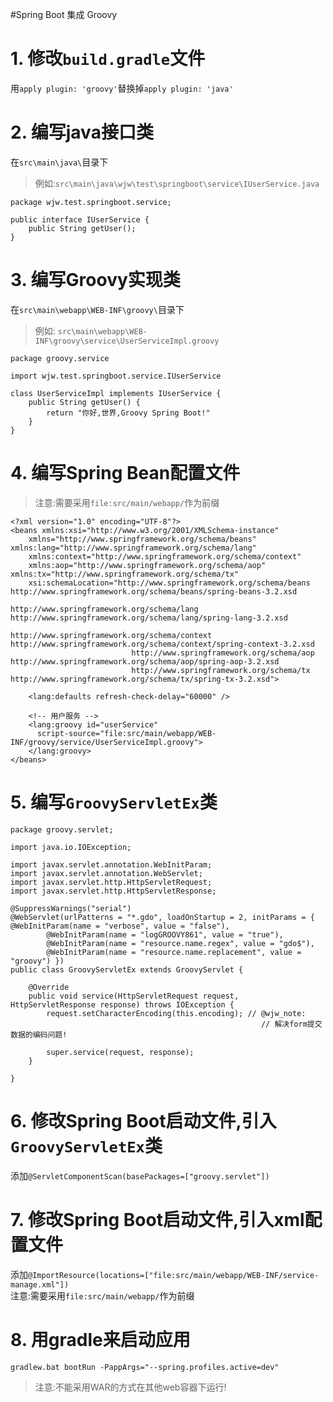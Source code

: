 #Spring Boot 集成 Groovy

# 1. 修改`build.gradle`文件
用`apply plugin: 'groovy'`替换掉`apply plugin: 'java'`

# 2. 编写java接口类
在`src\main\java\`目录下  
> 例如:`src\main\java\wjw\test\springboot\service\IUserService.java`  
```
package wjw.test.springboot.service;

public interface IUserService {
	public String getUser();
}

```

# 3. 编写Groovy实现类
在`src\main\webapp\WEB-INF\groovy\`目录下  
> 例如: `src\main\webapp\WEB-INF\groovy\service\UserServiceImpl.groovy`
```
package groovy.service

import wjw.test.springboot.service.IUserService

class UserServiceImpl implements IUserService {
	public String getUser() {
		return "你好,世界,Groovy Spring Boot!"
	}
}

```  

# 4. 编写Spring Bean配置文件  
> 注意:需要采用`file:src/main/webapp/`作为前缀  
```
<?xml version="1.0" encoding="UTF-8"?>
<beans xmlns:xsi="http://www.w3.org/2001/XMLSchema-instance"
	xmlns="http://www.springframework.org/schema/beans" xmlns:lang="http://www.springframework.org/schema/lang"
	xmlns:context="http://www.springframework.org/schema/context"
	xmlns:aop="http://www.springframework.org/schema/aop" xmlns:tx="http://www.springframework.org/schema/tx"
	xsi:schemaLocation="http://www.springframework.org/schema/beans http://www.springframework.org/schema/beans/spring-beans-3.2.xsd
	                         http://www.springframework.org/schema/lang http://www.springframework.org/schema/lang/spring-lang-3.2.xsd
                           http://www.springframework.org/schema/context http://www.springframework.org/schema/context/spring-context-3.2.xsd
                           http://www.springframework.org/schema/aop http://www.springframework.org/schema/aop/spring-aop-3.2.xsd
                           http://www.springframework.org/schema/tx http://www.springframework.org/schema/tx/spring-tx-3.2.xsd">

    <lang:defaults refresh-check-delay="60000" />

    <!-- 用户服务 -->
    <lang:groovy id="userService"
      script-source="file:src/main/webapp/WEB-INF/groovy/service/UserServiceImpl.groovy">
    </lang:groovy>
</beans>
```

# 5. 编写`GroovyServletEx`类
```
package groovy.servlet;

import java.io.IOException;

import javax.servlet.annotation.WebInitParam;
import javax.servlet.annotation.WebServlet;
import javax.servlet.http.HttpServletRequest;
import javax.servlet.http.HttpServletResponse;

@SuppressWarnings("serial")
@WebServlet(urlPatterns = "*.gdo", loadOnStartup = 2, initParams = { @WebInitParam(name = "verbose", value = "false"),
		@WebInitParam(name = "logGROOVY861", value = "true"),
		@WebInitParam(name = "resource.name.regex", value = "gdo$"),
		@WebInitParam(name = "resource.name.replacement", value = "groovy") })
public class GroovyServletEx extends GroovyServlet {

	@Override
	public void service(HttpServletRequest request, HttpServletResponse response) throws IOException {
		request.setCharacterEncoding(this.encoding); // @wjw_note:
														// 解决form提交数据的编码问题!

		super.service(request, response);
	}

}

```

# 6. 修改Spring Boot启动文件,引入`GroovyServletEx`类
添加`@ServletComponentScan(basePackages=["groovy.servlet"])`  

# 7. 修改Spring Boot启动文件,引入xml配置文件
添加`@ImportResource(locations=["file:src/main/webapp/WEB-INF/service-manage.xml"])`  
注意:需要采用`file:src/main/webapp/`作为前缀    

# 8. 用gradle来启动应用
```
gradlew.bat bootRun -PappArgs="--spring.profiles.active=dev"
```
> 注意:不能采用WAR的方式在其他web容器下运行!
